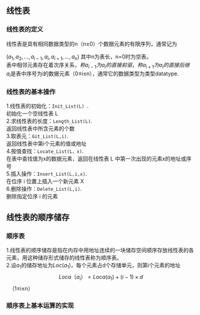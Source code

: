 ## 线性表
### 线性表的定义
线性表是具有相同数据类型的n（n≥0）个数据元素的有限序列，通常记为

$(a_1,a_2,...,a_{i-1},a_i,a_{i+1},...,a_n)$ 
其中n为表长，n=0时为空表。  
表中相邻元素存在着次序关系，$称a_{i-1}为a_i的直接前驱，称a_{i+1}为a_i的直接后继$  
$a_i$是表中序号为i的数据元素（0≤i≤n），通常它的数据类型为类型datatype.
### 线性表的基本操作
1.线性表的初始化：```Init_List(L) ```.  
初始化一个空线性表 L  
2.求线性表的长度：```Length_List(L)```.  
返回线性表中所含元素的个数  
3.取表元：```Git_List(L,i)```.     
返回线性表中第i个元素的值或地址  
4.按值查找：```Locate_List(L，x)```.   
在表中查找值为x的数据元素，返回在线性表 L 中第一次出现的元素x的地址或序号  
5.插入操作：```Insert_List(L,i,x)```.  
在位序 i 位置上插入一个新元素 X  
6.删除操作：```Delete_List(L,i)```.  
删除指定位序 i 的元素  
## 线性表的顺序储存
### 顺序表
1.线性表的顺序储存是指在内存中用地址连续的一块储存空间顺序存放线性表的各元素，用这种储存形式储存的线性表称为顺序表。  
2.设$a_1$的储存地址为$Loc(a_1)$，每个元素占d个存储单元，则第i个元素的地址  
$$Loca（a_i）=Loca(a_1)+(i-1)×d $$&nbsp;&nbsp;（1≤i≤n）
### 顺序表上基本运算的实现
